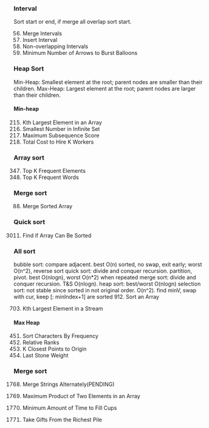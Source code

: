 ### Interval
Sort start or end, if merge all overlap sort start.
   
56. Merge Intervals
57. Insert Interval
435. Non-overlapping Intervals
452. Minimum Number of Arrows to Burst Balloons


### Heap Sort
Min-Heap: Smallest element at the root; parent nodes are smaller than their children.
Max-Heap: Largest element at the root; parent nodes are larger than their children.
#### Min-heap
215. Kth Largest Element in an Array
2336. Smallest Number in Infinite Set
2542. Maximum Subsequence Score
2462. Total Cost to Hire K Workers


### Array sort
347. Top K Frequent Elements
692. Top K Frequent Words


### Merge sort
88. Merge Sorted Array


### Quick sort
3011. Find if Array Can Be Sorted


### All sort 
bubble sort: compare adjacent. best O(n) sorted, no swap, exit early; worst O(n^2), reverse sort
quick sort: divide and conquer recursion. partition, pivot. best O(nlogn), worst O(n*2) when repeated 
merge sort: divide and conquer recursion. T&S O(nlogn).
heap sort: best/worst O(nlogn)
selection sort: not stable since sorted in not original order. O(n^2). find minV, swap with cur, keep [: minIndex+1] are sorted
912. Sort an Array






703. Kth Largest Element in a Stream

#### Max Heap
451. Sort Characters By Frequency
506. Relative Ranks
973. K Closest Points to Origin
1046. Last Stone Weight

### Merge sort
1768. Merge Strings Alternately(PENDING)


1464. Maximum Product of Two Elements in an Array
2335. Minimum Amount of Time to Fill Cups
2558. Take Gifts From the Richest Pile

